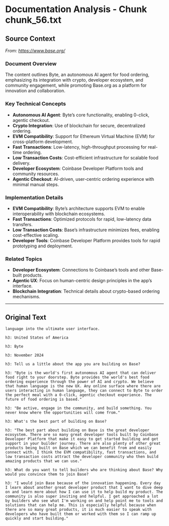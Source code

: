 # Documentation Analysis - Chunk chunk_56.txt

## Source Context
*From: https://www.base.org/*

### Document Overview  
The content outlines Byte, an autonomous AI agent for food ordering, emphasizing its integration with crypto, developer ecosystem, and community engagement, while promoting Base.org as a platform for innovation and collaboration.  

### Key Technical Concepts  
- **Autonomous AI Agent**: Byte’s core functionality, enabling 0-click, agentic checkout.  
- **Crypto Integration**: Use of blockchain for secure, decentralized ordering.  
- **EVM Compatibility**: Support for Ethereum Virtual Machine (EVM) for cross-platform development.  
- **Fast Transactions**: Low-latency, high-throughput processing for real-time ordering.  
- **Low Transaction Costs**: Cost-efficient infrastructure for scalable food delivery.  
- **Developer Ecosystem**: Coinbase Developer Platform tools and community resources.  
- **Agentic Checkout**: AI-driven, user-centric ordering experience with minimal manual steps.  

### Implementation Details  
- **EVM Compatibility**: Byte’s architecture supports EVM to enable interoperability with blockchain ecosystems.  
- **Fast Transactions**: Optimized protocols for rapid, low-latency data transfers.  
- **Low Transaction Costs**: Base’s infrastructure minimizes fees, enabling cost-effective scaling.  
- **Developer Tools**: Coinbase Developer Platform provides tools for rapid prototyping and deployment.  

### Related Topics  
- **Developer Ecosystem**: Connections to Coinbase’s tools and other Base-built products.  
- **Agentic UX**: Focus on human-centric design principles in the app’s interface.  
- **Blockchain Integration**: Technical details about crypto-based ordering mechanisms.

---

## Original Text
```
language into the ultimate user interface.

h3: United States of America

h3: Byte

h3: November 2024

h3: Tell us a little about the app you are building on Base?

h3: "Byte is the world's first autonomous AI agent that can deliver food right to your doorstep. Byte provides the world's best food ordering experience through the power of AI and crypto. We believe that human language is the new UX. Any online surface where there are users interacting in human language, they can connect to Byte to order the perfect meal with a 0-click, agentic checkout experience. The future of food ordering is based."

h3: "Be active, engage in the community, and build something. You never know where the opportunities will come from."

h3: What's the best part of building on Base?

h3: "The best part about building on Base is the great developer ecosystem. There are so many great developer tools built by Coinbase Developer Platform that make it easy to get started building and get support in your builder journey. There are also plenty of other great products being built on Base which we can benefit from and easily connect with. I think the EVM compatibility, fast transactions, and low transaction costs attract the developer community who then build amazing products that we can use."

h3: What do you want to tell builders who are thinking about Base? Why would you convince them to join Base?

h3: "I would join Base because of the innovation happening. Every day I learn about another great developer product that I want to dive deep on and learn more about how I can use it to help build my product. The community is also super inviting and helpful. I get approached a lot by builders who see what I'm working on and help point me to tools and solutions that can help me. This is especially helpful because when there are so many great products, it is much easier to speak with developers who have built them or worked with them so I can ramp up quickly and start building."

```